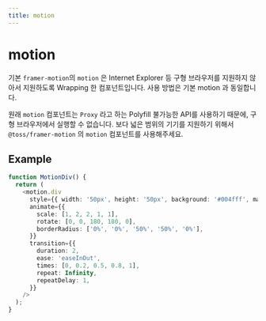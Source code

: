 ```yaml
---
title: motion
---
```


# motion

기본 `framer-motion`의 `motion` 은 Internet Explorer 등 구형 브라우저를 지원하지 않아서 지원하도록 Wrapping 한 컴포넌트입니다.
사용 방법은 기본 motion 과 동일합니다.

원래 `motion` 컴포넌트는 `Proxy` 라고 하는 Polyfill 불가능한 API를 사용하기 때문에, 구형 브라우저에서 실행할 수 없습니다.
보다 넓은 범위의 기기를 지원하기 위해서 `@toss/framer-motion` 의 `motion` 컴포넌트를 사용해주세요.

## Example

```typescript live
function MotionDiv() {
  return (
    <motion.div
      style={{ width: '50px', height: '50px', background: '#004fff', margin: '50px' }}
      animate={{
        scale: [1, 2, 2, 1, 1],
        rotate: [0, 0, 180, 180, 0],
        borderRadius: ['0%', '0%', '50%', '50%', '0%'],
      }}
      transition={{
        duration: 2,
        ease: 'easeInOut',
        times: [0, 0.2, 0.5, 0.8, 1],
        repeat: Infinity,
        repeatDelay: 1,
      }}
    />
  );
}
```
